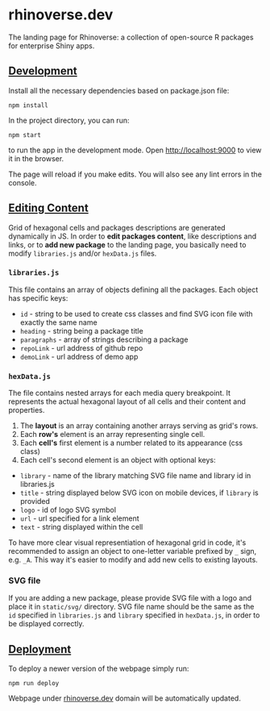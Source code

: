 # rhinoverse.dev

The landing page for Rhinoverse: a collection of open-source R packages for enterprise Shiny apps.

## <u>Development</u>

Install all the necessary dependencies based on package.json file:
```
npm install
```
In the project directory, you can run:
```
npm start
```
to run the app in the development mode.
Open [http://localhost:9000](http://localhost:9000) to view it in the browser.

The page will reload if you make edits. You will also see any lint errors in the console.


## <u>Editing Content</u>

Grid of hexagonal cells and packages descriptions are generated dynamically in JS. In order to **edit packages content**, like descriptions and links, or to **add new package** to the landing page, you basically need to modify `libraries.js` and/or `hexData.js` files.

### `libraries.js`

This file contains an array of objects defining all the packages. Each object has specific keys:
- `id` - string to be used to create css classes and find SVG icon file with exactly the same name
- `heading` - string being a package title
- `paragraphs` - array of strings describing a package
- `repoLink` - url address of github repo
- `demoLink` - url address of demo app


### `hexData.js`

The file contains nested arrays for each media query breakpoint. It represents the actual hexagonal layout of all cells and their content and properties.
1. The **layout** is an array containing another arrays serving as grid's rows.
2. Each **row's** element is an array representing single cell.
3. Each **cell's** first element is a number related to its appearance (css class)
4. Each cell's second element is an object with optional keys:

- `library` - name of the library matching SVG file name and library id in libraries.js
- `title` - string displayed below SVG icon on mobile devices, if `library` is provided
- `logo` - id of logo SVG symbol
- `url` - url specified for a link element
- `text` - string displayed within the cell

To have more clear visual representiation of hexagonal grid in code, it's recommended to assign an object to one-letter variable prefixed by `_` sign, e.g. `_A`. This way it's easier to modify and add new cells to existing layouts.

### SVG file

If you are adding a new package, please provide SVG file with a logo and place it in `static/svg/` directory. SVG file name should be the same as the `id` specified in `libraries.js` and `library` specified in `hexData.js`, in order to be displayed correctly.

## <u>Deployment</u>
To deploy a newer version of the webpage simply run:
```
npm run deploy
```
Webpage under [rhinoverse.dev](https://rhinoverse.dev/) domain will be automatically updated.
